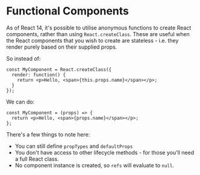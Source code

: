 # Functional Components

As of React 14, it's possible to utilise anonymous functions to create React components, rather than using `React.createClass`. These are useful when the React components that you wish to create are stateless - i.e. they render purely based on their supplied props.

So instead of:

```
const MyComponent = React.createClass({
  render: function() {
    return <p>Hello, <span>{this.props.name}</span></p>;
  }
});
```

We can do:

```
const MyComponent = (props) => {
  return <p>Hello, <span>{props.name}</span></p>;
};
```

There's a few things to note here:

* You can still define `propTypes` and `defaultProps`
* You don't have access to other lifecycle methods - for those you'll need a full React class.
* No component instance is created, so `refs` will evaluate to `null`.
